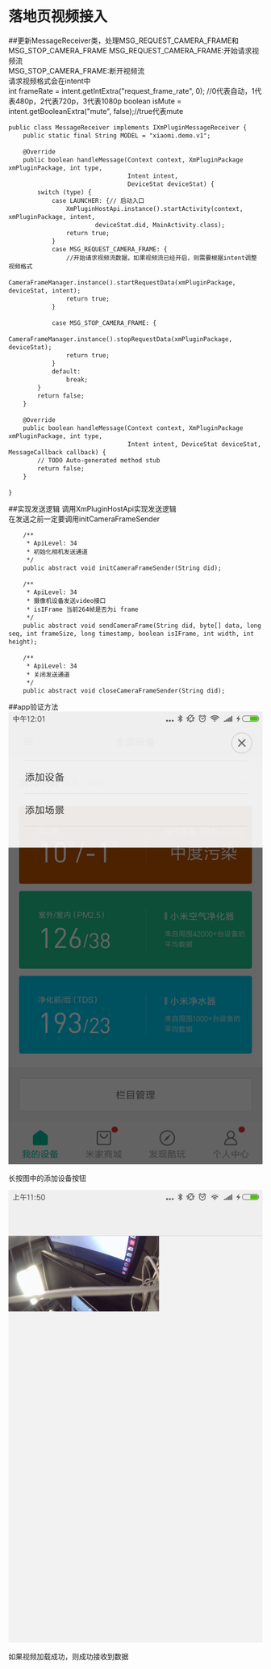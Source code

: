 # 落地页视频接入

##更新MessageReceiver类，处理MSG_REQUEST_CAMERA_FRAME和MSG_STOP_CAMERA_FRAME
MSG_REQUEST_CAMERA_FRAME:开始请求视频流  
MSG_STOP_CAMERA_FRAME:断开视频流  
请求视频格式会在intent中  
int frameRate = intent.getIntExtra("request_frame_rate", 0); //0代表自动，1代表480p，2代表720p，3代表1080p
boolean isMute = intent.getBooleanExtra("mute", false);//true代表mute

```
public class MessageReceiver implements IXmPluginMessageReceiver {
    public static final String MODEL = "xiaomi.demo.v1";

    @Override
    public boolean handleMessage(Context context, XmPluginPackage xmPluginPackage, int type,
                                 Intent intent,
                                 DeviceStat deviceStat) {
        switch (type) {
            case LAUNCHER: {// 启动入口
                XmPluginHostApi.instance().startActivity(context, xmPluginPackage, intent,
                        deviceStat.did, MainActivity.class);
                return true;
            }
            case MSG_REQUEST_CAMERA_FRAME: {
                //开始请求视频流数据，如果视频流已经开启，则需要根据intent调整视频格式
                CameraFrameManager.instance().startRequestData(xmPluginPackage, deviceStat, intent);
                return true;
            }

            case MSG_STOP_CAMERA_FRAME: {
                CameraFrameManager.instance().stopRequestData(xmPluginPackage, deviceStat);
                return true;
            }
            default:
                break;
        }
        return false;
    }

    @Override
    public boolean handleMessage(Context context, XmPluginPackage xmPluginPackage, int type,
                                 Intent intent, DeviceStat deviceStat, MessageCallback callback) {
        // TODO Auto-generated method stub
        return false;
    }

}
```
##实现发送逻辑
调用XmPluginHostApi实现发送逻辑  
在发送之前一定要调用initCameraFrameSender
```
    /**
     * ApiLevel: 34
     * 初始化相机发送通道
     */
    public abstract void initCameraFrameSender(String did);

    /**
     * ApiLevel: 34
     * 摄像机设备发送video接口
     * isIFrame 当前264帧是否为i frame
     */
    public abstract void sendCameraFrame(String did, byte[] data, long seq, int frameSize, long timestamp, boolean isIFrame, int width, int height);

    /**
     * ApiLevel: 34
     * 关闭发送通道
     */
    public abstract void closeCameraFrameSender(String did);

```
##app验证方法
![](./md_images/screenshot_1.png)

长按图中的添加设备按钮

![](./md_images/screenshot_2.png)

如果视频加载成功，则成功接收到数据
